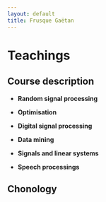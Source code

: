 ```yaml
---
layout: default
title: Frusque Gaëtan
---
```

# Teachings

## Course description

* **Random signal processing**

* **Optimisation**

* **Digital signal processing**

* **Data mining**

* **Signals and linear systems**

* **Speech processings**

## Chonology